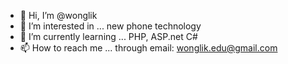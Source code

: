 - 👋 Hi, I’m @wonglik
- 👀 I’m interested in ... new phone technology 
- 🌱 I’m currently learning ... PHP, ASP.net C#
- 📫 How to reach me ... through email: wonglik.edu@gmail.com

<!---
wonglik/wonglik is a ✨ special ✨ repository because its `README.md` (this file) appears on your GitHub profile.
You can click the Preview link to take a look at your changes.
--->

